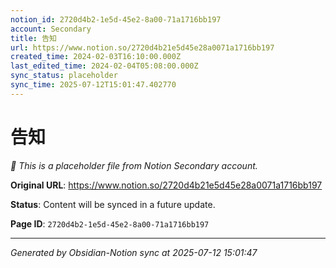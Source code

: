 ```yaml
---
notion_id: 2720d4b2-1e5d-45e2-8a00-71a1716bb197
account: Secondary
title: 告知
url: https://www.notion.so/2720d4b21e5d45e28a0071a1716bb197
created_time: 2024-02-03T16:10:00.000Z
last_edited_time: 2024-02-04T05:08:00.000Z
sync_status: placeholder
sync_time: 2025-07-12T15:01:47.402770
---
```


# 告知

*🔄 This is a placeholder file from Notion Secondary account.*

**Original URL**: https://www.notion.so/2720d4b21e5d45e28a0071a1716bb197

**Status**: Content will be synced in a future update.

**Page ID**: `2720d4b2-1e5d-45e2-8a00-71a1716bb197`

---

*Generated by Obsidian-Notion sync at 2025-07-12 15:01:47*
